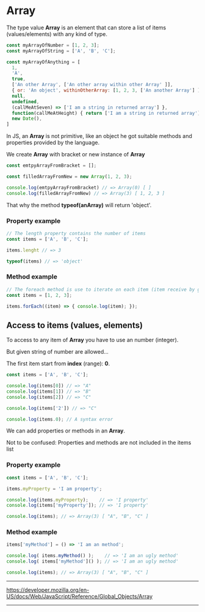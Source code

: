 # Array

The type value **Array** is an element that can store a list of items (values/elements) with any kind of type.


```js
const myArrayOfNumber = [1, 2, 3];
const myArrayOfString = ['A', 'B', 'C'];

const myArrayOfAnything = [
  1,
  'A',
  true,
  ['An other Array', ['An other array within other Array' ]],
  { or: 'An object', withinOtherArray: [1, 2, 3, ['An another Array'] ] },
  null,
  undefined,
  (callMeAtSeven) => ['I am a string in returned array'] },
  function(callMeAtHeight) { return ['I am a string in returned array']; },
  new Date(),
]
```

In JS, an **Array** is not primitive, like an object he got suitable methods and properties provided by the language.

We create **Array** with bracket or new instance of **Array**

```js
const emtpyArrayFromBracket = [];

const filledArrayFromNew = new Array(1, 2, 3);

console.log(emtpyArrayFromBracket) // => Array(0) [ ]
console.log(filledArrayFromNew) // => Array(3) [ 1, 2, 3 ]
```

That why the method **typeof(anArray)** will return 'object'.

### Property example

```js
// The length property contains the number of items
const items = ['A', 'B', 'C'];

items.lenght // => 3

typeof(items) // => 'object'
```

### Method example

```js
// The foreach method is use to iterate on each item (item receive by given method in first attribute).
const items = [1, 2, 3];

items.forEach((item) => { console.log(item); });
```

## Access to items (values, elements)

To access to any item of **Array** you have to use an number (integer).

But given string of number are allowed...

The first item start from **index** (range): **0**.

```js
const items = ['A', 'B', 'C'];

console.log(items[0]) // => "A"
console.log(items[1]) // => "B"
console.log(items[2]) // => "C"

console.log(items['2']) // => "C"

console.log(items.0); // A syntax error
```

We can add properties or methods in an **Array**.

Not to be confused: Properties and methods are not included in the items list

### Property example

```js
const items = ['A', 'B', 'C'];

items.myProperty = 'I am property';

console.log(items.myProperty);    // => 'I property'
console.log(items['myProperty']); // => 'I property'

console.log(items); // => Array(3) [ "A", "B", "C" ]
```

### Method example

```js
items['myMethod'] = () => 'I am an method';

console.log( items.myMethod() );    // => 'I am an ugly method'
console.log( items['myMethod']() ); // => 'I am an ugly method'

console.log(items); // => Array(3) [ "A", "B", "C" ]
```

---
https://developer.mozilla.org/en-US/docs/Web/JavaScript/Reference/Global_Objects/Array

---